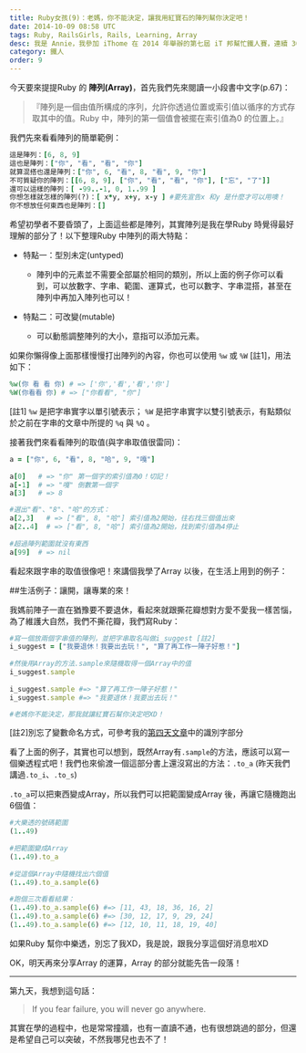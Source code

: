 ```yaml
---
title: Ruby女孩(9)：老媽，你不能決定，讓我用紅寶石的陣列幫你決定吧！
date: 2014-10-09 08:58 UTC
tags: Ruby, RailsGirls, Rails, Learning, Array
desc: 我是 Annie，我參加 iThome 在 2014 年舉辦的第七屆 iT 邦幫忙鐵人賽，連續 30 天不中斷地記錄自己學習 Ruby 的歷程，這一系列 30 篇文章，推薦給跟我一樣初學 Ruby 約半年的朋友參考。
category: 鐵人
order: 9
---
```


今天要來提提Ruby 的 **陣列(Array)**，首先我們先來閱讀一小段書中文字(p.67)：

> 『陣列是一個由值所構成的序列，允許你透過位置或索引值以循序的方式存取其中的值。Ruby 中，陣列的第一個值會被擺在索引值為0 的位置上。』

我們先來看看陣列的簡單範例：

~~~ruby
這是陣列：[6, 8, 9]
這也是陣列：["你", "看", "看", "你"]
就算混搭也還是陣列：["你", 6, "看", 8, "看", 9, "你"]
不可質疑你的陣列：[[6, 8, 9], ["你", "看", "看", "你"], ["忘", "了"]]
還可以這樣的陣列：[ -99..-1, 0, 1..99 ]
你想怎樣就怎樣的陣列(?)：[ x*y, x+y, x-y ] #要先宣告x 和y 是什麼才可以用噢！
你不想放任何東西也是陣列：[]
~~~

希望初學者不要昏頭了，上面這些都是陣列，其實陣列是我在學Ruby 時覺得最好理解的部分了！以下整理Ruby 中陣列的兩大特點：

- 特點一：型別未定(untyped)
  - 陣列中的元素並不需要全部屬於相同的類別，所以上面的例子你可以看到，可以放數字、字串、範圍、運算式，也可以數字、字串混搭，甚至在陣列中再加入陣列也可以！

- 特點二：可改變(mutable)
  - 可以動態調整陣列的大小，意指可以添加元素。

如果你懶得像上面那樣慢慢打出陣列的內容，你也可以使用 `%w` 或 `%W` [註1]，用法如下：

~~~ruby
%w(你 看 看 你) # => ['你','看','看','你']  
%W(你看看 你) # => ["你看看", "你"]  
~~~

[註1] `%w` 是把字串實字以單引號表示； `%W` 是把字串實字以雙引號表示，有點類似於之前在字串的文章中所提的 `%q` 與 `%Q` 。

接著我們來看看陣列的取值(與字串取值很雷同)：

~~~ruby
a = ["你", 6, "看", 8, "哈", 9, "嘎"]  
  
a[0]   # => "你" 第一個字的索引值為0！切記！  
a[-1]  # => "嘎" 倒數第一個字  
a[3]   # => 8  

#選出"看"、"8"、"哈"的方式：
a[2,3]   # => ["看", 8, "哈"] 索引值為2開始，往右找三個值出來  
a[2..4]  # => ["看", 8, "哈"] 索引值為2開始，找到索引值為4停止  
  
#超過陣列範圍就沒有東西  
a[99]  # => nil  
~~~

看起來跟字串的取值很像吧！來講個我學了Array 以後，在生活上用到的例子：

##生活例子：讓開，讓專業的來！

我媽前陣子一直在猶豫要不要退休，看起來就跟撕花瓣想對方愛不愛我一樣苦惱，為了維護大自然，我們不撕花瓣，我們寫Ruby：

~~~ruby
#寫一個放兩個字串值的陣列，並把字串取名叫做i_suggest [註2]  
i_suggest = ["我要退休！我要出去玩！", "算了再工作一陣子好惹！"]  
  
#然後用Array的方法.sample來隨機取得一個Array中的值  
i_suggest.sample  
  
i_suggest.sample #=> "算了再工作一陣子好惹！"  
i_suggest.sample #=> "我要退休！我要出去玩！"  

#老媽你不能決定，那我就讓紅寶石幫你決定吧XD！  
~~~

[註2]別忘了變數命名方式，可參考我的[第四天文章](/ironman/2014-10-04-ruby-girl-4-ruby-intro.html)中的識別字部分

看了上面的例子，其實也可以想到，既然Array有`.sample`的方法，應該可以寫一個樂透程式吧！我們也來偷渡一個這部分書上還沒寫出的方法：`.to_a`
(昨天我們講過`.to_i`、`.to_s`)

`.to_a`可以把東西變成Array，所以我們可以把範圍變成Array 後，再讓它隨機跑出6個值：

~~~ruby
#大樂透的號碼範圍  
(1..49)  
  
#把範圍變成Array  
(1..49).to_a  
  
#從這個Array中隨機找出六個值  
(1..49).to_a.sample(6)  
  
#跑個三次看看結果： 
(1..49).to_a.sample(6) #=> [11, 43, 18, 36, 16, 2]  
(1..49).to_a.sample(6) #=> [30, 12, 17, 9, 29, 24]  
(1..49).to_a.sample(6) #=> [12, 10, 11, 18, 19, 40]  
~~~

如果Ruby 幫你中樂透，別忘了我XD，我是說，跟我分享這個好消息啦XD

OK，明天再來分享Array 的運算，Array 的部分就能先告一段落！

---

第九天，我想到這句話：

> If you fear failure, you will never go anywhere.

其實在學的過程中，也是常常撞牆，也有一直讀不通，也有很想跳過的部分，但還是希望自己可以突破，不然我哪兒也去不了！
